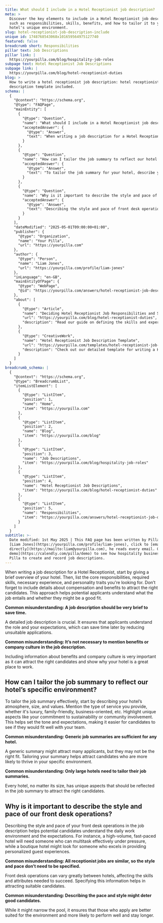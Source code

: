 ```yaml
---
title: What should I include in a Hotel Receptionist job description?
meta: >
  Discover the key elements to include in a Hotel Receptionist job description,
  such as responsibilities, skills, benefits, and how to tailor it to your
  hotel's unique environment.
slug: hotel-receptionist-job-description-include
unique id: 1748768543068x101659564975127740
featured: false
breadcrumb short: Responsibilities
pillar text: Job Descriptions
pillar link: |
  https://yourpilla.com/blog/hospitality-job-roles
subpage text: Hotel Receptionist Job Descriptions
subpage link: |
  https://yourpilla.com/blog/hotel-receptionist-duties
blog: >
  How to write a hotel receptionist job description: hotel receptionist job
  description template included.
schema: |
  {
    "@context": "https://schema.org",
    "@type": "FAQPage",
    "mainEntity": [
      {
        "@type": "Question",
        "name": "What should I include in a Hotel Receptionist job description?",
        "acceptedAnswer": {
          "@type": "Answer",
          "text": "When writing a job description for a Hotel Receptionist, begin with a brief overview of your hotel, detailing compensation and benefits to attract suitable candidates. Outline the core responsibilities, essential skills, necessary experience, and the personality traits you are seeking. It’s also helpful to include details about the hotel's culture to give potential applicants a clear sense of what the job involves."
        }
      },
      {
        "@type": "Question",
        "name": "How can I tailor the job summary to reflect our hotel’s specific environment?",
        "acceptedAnswer": {
          "@type": "Answer",
          "text": "To tailor the job summary for your hotel, describe your hotel's atmosphere, size, and values, highlighting unique aspects such as a commitment to sustainability or community involvement. Mention the type of service you provide (e.g., luxury, family-friendly, business-oriented), to help potential candidates assess if they would fit well with your team."
        }
      },
      {
        "@type": "Question",
        "name": "Why is it important to describe the style and pace of our front desk operations?",
        "acceptedAnswer": {
          "@type": "Answer",
          "text": "Describing the style and pace of front desk operations is important as it provides potential candidates with an understanding of the daily work environment and expectations. This distinction helps in attracting candidates who can effectively manage the specific demands of the role, ensuring a better fit and lower employee turnover."
        }
      }
    ],
    "dateModified": "2025-05-01T09:00:00+01:00",
    "publisher": {
      "@type": "Organization",
      "name": "Your Pilla",
      "url": "https://yourpilla.com"
    },
    "author": {
      "@type": "Person",
      "name": "Liam Jones",
      "url": "https://yourpilla.com/profile/liam-jones"
    },
    "inLanguage": "en-GB",
    "mainEntityOfPage": {
      "@type": "WebPage",
      "@id": "https://yourpilla.com/answers/hotel-receptionist-job-description-include"
    },
    "about": [
      {
        "@type": "Article",
        "name": "Deciding Hotel Receptionist Job Responsibilities and Skills",
        "url": "https://yourpilla.com/blog/hotel-receptionist-duties",
        "description": "Read our guide on defining the skills and experience needed from a Hotel Receptionist."
      },
      {
        "@type": "CreativeWork",
        "name": "Hotel Receptionist Job Description Template",
        "url": "https://yourpilla.com/templates/hotel-receptionist-job-description",
        "description": "Check out our detailed template for writing a Hotel Receptionist job description."
      }
    ]
  }
breadcrumb_schema: |
  {
    "@context": "https://schema.org",
    "@type": "BreadcrumbList",
    "itemListElement": [
      {
        "@type": "ListItem",
        "position": 1,
        "name": "Home",
        "item": "https://yourpilla.com"
      },
      {
        "@type": "ListItem",
        "position": 2,
        "name": "Blog",
        "item": "https://yourpilla.com/blog"
      },
      {
        "@type": "ListItem",
        "position": 3,
        "name": "Job Descriptions",
        "item": "https://yourpilla.com/blog/hospitality-job-roles"
      },
      {
        "@type": "ListItem",
        "position": 4,
        "name": "Hotel Receptionist Job Descriptions",
        "item": "https://yourpilla.com/blog/hotel-receptionist-duties"
      },
      {
        "@type": "ListItem",
        "position": 5,
        "name": "Responsibilities",
        "item": "https://yourpilla.com/answers/hotel-receptionist-job-description-include"
      }
    ]
  }
subtitle: >-
  Date modified: 1st May 2025 | This FAQ page has been written by Pilla Founder,
  [Liam Jones](https://yourpilla.com/profile/liam-jones), click to [email Liam
  directly](https://mailto:liam@yourpilla.com), he reads every email. Or [book a
  demo](https://calendly.com/pilla/demo) to see how hospitality businesses use
  Pilla to create and record job descriptions.
---
```

When writing a job description for a Hotel Receptionist, start by giving a brief overview of your hotel. Then, list the core responsibilities, required skills, necessary experience, and personality traits you're looking for. Don’t forget to include details about compensation and benefits to attract the right candidates. This approach helps potential applicants understand what the job entails and whether they might be a good fit.

**Common misunderstanding: A job description should be very brief to save time.**

A detailed job description is crucial. It ensures that applicants understand the role and your expectations, which can save time later by reducing unsuitable applications.

**Common misunderstanding: It’s not necessary to mention benefits or company culture in the job description.**

Including information about benefits and company culture is very important as it can attract the right candidates and show why your hotel is a great place to work.

## How can I tailor the job summary to reflect our hotel’s specific environment?

To tailor the job summary effectively, start by describing your hotel’s atmosphere, size, and values. Mention the type of service you provide, whether it's luxury, family-friendly, business-oriented, etc. Highlight unique aspects like your commitment to sustainability or community involvement. This helps set the tone and expectations, making it easier for candidates to see if they would fit well with your team.

**Common misunderstanding: Generic job summaries are sufficient for any hotel.**

A generic summary might attract many applicants, but they may not be the right fit. Tailoring your summary helps attract candidates who are more likely to thrive in your specific environment.

**Common misunderstanding: Only large hotels need to tailor their job summaries.**

Every hotel, no matter its size, has unique aspects that should be reflected in the job summary to attract the right candidates.

## Why is it important to describe the style and pace of our front desk operations?

Describing the style and pace of your front desk operations in the job description helps potential candidates understand the daily work environment and the expectations. For instance, a high-volume, fast-paced hotel will need someone who can multitask effectively under pressure, while a boutique hotel might look for someone who excels in providing personalized guest experiences.

**Common misunderstanding: All receptionist jobs are similar, so the style and pace don’t need to be specified.**

Front desk operations can vary greatly between hotels, affecting the skills and attributes needed to succeed. Specifying this information helps in attracting suitable candidates.

**Common misunderstanding: Describing the pace and style might deter good candidates.**

While it might narrow the pool, it ensures that those who apply are better suited for the environment and more likely to perform well and stay longer.
